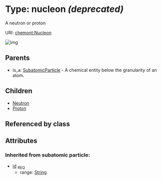 
# Type: nucleon _(deprecated)_


A neutron or proton

URI: [chemont:Nucleon](https://w3id.org/chemont/Nucleon)


![img](http://yuml.me/diagram/nofunky;dir:TB/class/[SubatomicParticle],[Proton],[Nucleon&#124;id(i):string]^-[Proton],[Nucleon]^-[Neutron],[SubatomicParticle]^-[Nucleon],[Neutron])

## Parents

 *  is_a: [SubatomicParticle](SubatomicParticle.md) - A chemical entity below the granularity of an atom.

## Children

 * [Neutron](Neutron.md)
 * [Proton](Proton.md)

## Referenced by class


## Attributes


### Inherited from subatomic particle:

 * [id](id.md)  <sub>REQ</sub>
    * range: [String](types/String.md)
